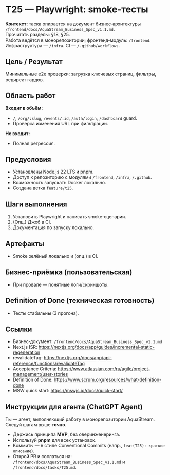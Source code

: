 # T25 — Playwright: smoke‑тесты

**Контекст:** таска опирается на документ бизнес‑архитектуры `/frontend/docs/AquaStream_Business_Spec_v1.1.md`.  
Прочитать разделы: §18, §25.  
Работа ведётся в монорепозитории; фронтенд‑модуль: `/frontend`. Инфраструктура — `/infra`. CI — `/.github/workflows`.

## Цель / Результат
Минимальные e2e проверки: загрузка ключевых страниц, фильтры, редирект гардов.

## Область работ
**Входит в объём:**
- `/`, `/org/:slug`, `/events/:id`, `/auth/login`, `/dashboard` guard.
- Проверка изменения URL при фильтрации.

**Не входит:**
- Полная регрессия.

## Предусловия
- Установлены Node.js 22 LTS и pnpm.
- Доступ к репозиторию с модулями `/frontend`, `/infra`, `/.github`.
- Возможность запускать Docker локально.
- Создана ветка `feature/t25`.

## Шаги выполнения
1. Установить Playwright и написать smoke‑сценарии.
2. (Опц.) Джоб в CI.
3. Документация по запуску локально.

## Артефакты
- Smoke зелёный локально и (опц.) в CI.

## Бизнес‑приёмка (пользовательская)
- При провале — понятные логи/скриншоты.

## Definition of Done (техническая готовность)
- Тесты стабильны (3 прогона).

## Ссылки
- Бизнес‑документ: `/frontend/docs/AquaStream_Business_Spec_v1.1.md`
- Next.js ISR: https://nextjs.org/docs/app/guides/incremental-static-regeneration
- revalidateTag: https://nextjs.org/docs/app/api-reference/functions/revalidateTag
- Acceptance Criteria: https://www.atlassian.com/ru/agile/project-management/user-stories
- Definition of Done: https://www.scrum.org/resources/what-definition-done
- MSW quick start: https://mswjs.io/docs/quick-start/

## Инструкции для агента (ChatGPT Agent)
Ты — агент, выполняющий работу в монорепозитории AquaStream. Следуй шагам выше **точно**.  
- Держись принципа **MVP**, без оверинженеринга.  
- Используй **pnpm** для всех установок.  
- Коммиты — в стиле Conventional Commits (напр., `feat(T25): краткое описание`).  
- Открой PR и сослаться на: `/frontend/docs/AquaStream_Business_Spec_v1.1.md` и `/frontend/docs/tasks/T25.md`.
